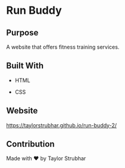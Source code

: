 # Run Buddy

## Purpose

A website that offers fitness training services.

## Built With

* HTML

* CSS

## Website

https://taylorstrubhar.github.io/run-buddy-2/

## Contribution

Made with ❤️ by Taylor Strubhar
